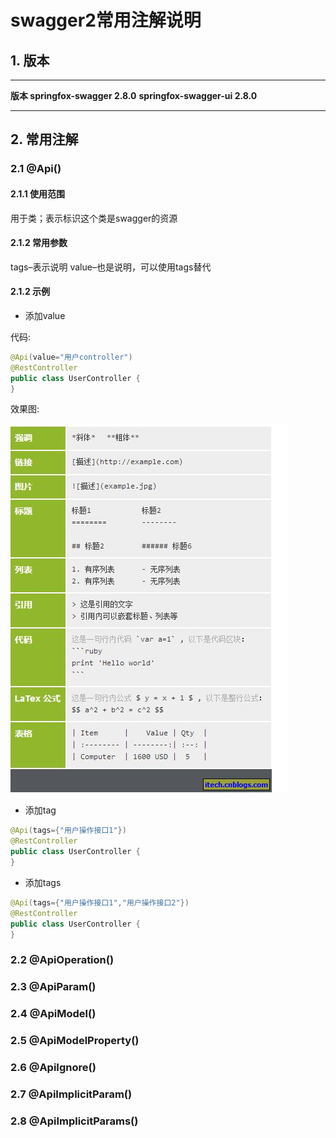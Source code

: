 # swagger2常用注解说明
## 1. 版本
*** 
**版本 springfox-swagger 2.8.0**   **springfox-swagger-ui 2.8.0**
*** 

## 2. 常用注解
### 2.1 @Api()
#### 2.1.1 使用范围
用于类；表示标识这个类是swagger的资源
#### 2.1.2 常用参数
tags–表示说明 
value–也是说明，可以使用tags替代
#### 2.1.2 示例
- 添加value

代码:

```java
@Api(value="用户controller")
@RestController
public class UserController {
}
```
效果图:

![添加value效果图](images/2.1.3-1.png)



- 添加tag

```java
@Api(tags={"用户操作接口1"})
@RestController
public class UserController {
}
```

- 添加tags

```java
@Api(tags={"用户操作接口1","用户操作接口2"})
@RestController
public class UserController {
}
```






### 2.2 @ApiOperation()

### 2.3 @ApiParam()
### 2.4 @ApiModel()
### 2.5 @ApiModelProperty()
### 2.6 @ApiIgnore()
### 2.7 @ApiImplicitParam()
### 2.8 @ApiImplicitParams()